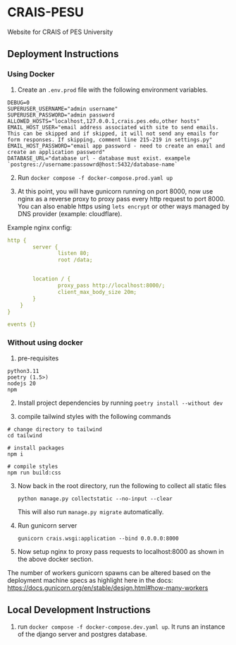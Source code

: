 # CRAIS-PESU
Website for CRAIS of PES University


## Deployment Instructions

### Using Docker
1. Create an `.env.prod` file with the following environment variables.

```
DEBUG=0
SUPERUSER_USERNAME="admin username"
SUPERUSER_PASSWORD="admin password
ALLOWED_HOSTS="localhost,127.0.0.1,crais.pes.edu,other hosts"
EMAIL_HOST_USER="email address associated with site to send emails. This can be skipped and if skipped, it will not send any emails for form responses. If skipping, comment line 215-219 in settings.py"
EMAIL_HOST_PASSWORD="email app password - need to create an email and create an application password"
DATABASE_URL="database url - database must exist. exampele `postgres://username:passowrd@host:5432/database-name`
```

2. Run `docker compose -f docker-compose.prod.yaml up`

3. At this point, you will have gunicorn running on port 8000, now use nginx as a reverse proxy to proxy pass every http request to port 8000.
You can also enable https using `lets encrypt` or other ways managed by DNS provider (example: cloudflare).

Example nginx config:
```yaml
http {
        server {
                listen 80;
                root /data;


        location / {
                proxy_pass http://localhost:8000/;
                client_max_body_size 20m;
        }
    }
}

events {}
```

### Without using docker
1. pre-requisites
```
python3.11
poetry (1.5>)
nodejs 20
npm
```

2. Install project dependencies by running
`poetry install --without dev`

3. compile tailwind styles with the following commands

```
# change directory to tailwind
cd tailwind

# install packages
npm i

# compile styles
npm run build:css
```

3. Now back in the root directory, run the following to collect all static files

    `python manage.py collectstatic --no-input --clear`

    This will also run `manage.py migrate` automatically.

4. Run gunicorn server

    `gunicorn crais.wsgi:application --bind 0.0.0.0:8000`

5. Now setup nginx to proxy pass requests to localhost:8000 as shown in the above docker section.

The number of workers gunicorn spawns can be altered based on the deployment machine specs as highlight here in the docs: https://docs.gunicorn.org/en/stable/design.html#how-many-workers


## Local Development Instructions
1. run `docker compose -f docker-compose.dev.yaml up`. It runs an instance of the django server and postgres database.
